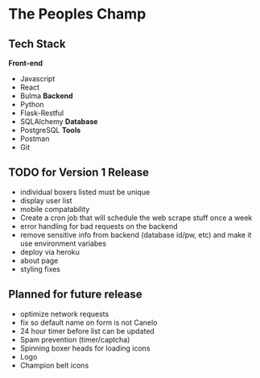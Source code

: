 # The Peoples Champ
## Tech Stack
**Front-end**
- Javascript
- React
- Bulma
**Backend**
- Python
- Flask-Restful
- SQLAlchemy
**Database**
- PostgreSQL
**Tools** 
- Postman
- Git

## TODO for Version 1 Release
- individual boxers listed must be unique
- display user list
- mobile compatability
- Create a cron job that will schedule the web scrape stuff once a week
- error handling for bad requests on the backend
- remove sensitive info from backend (database id/pw, etc) and make it use environment variabes
- deploy via heroku
- about page
- styling fixes

## Planned for future release
- optimize network requests
- fix so default name on form is not Canelo
- 24 hour timer before list can be updated
- Spam prevention (timer/captcha)
- Spinning boxer heads for loading icons
- Logo
- Champion belt icons
